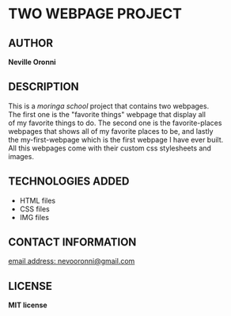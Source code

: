 # TWO WEBPAGE PROJECT

## AUTHOR  
**Neville Oronni**  

## DESCRIPTION  
This is a _moringa school_ project that contains two webpages.  
The first one is the "favorite things" webpage that display all  
of my favorite things to do. The second one is the favorite-places  
webpages that shows all of my favorite places to be, and lastly  
the my-first-webpage which is the first webpage I have ever built.  
All this webpages come with their custom css stylesheets and  
images.    

## TECHNOLOGIES ADDED  
* HTML files  
* CSS files
* IMG files

## CONTACT INFORMATION  
[email address: nevooronni@gmail.com](nevooronni@gmail.com)

## LICENSE  
**MIT license**
